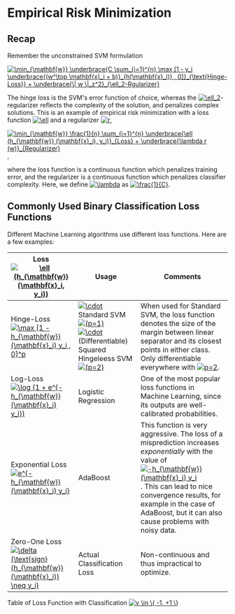# Empirical Risk Minimization

## Recap

Remember the unconstrained SVM formulation

<a href="https://www.codecogs.com/eqnedit.php?latex=\min_{\mathbf{w}}&space;\underbrace{C&space;\sum_{i=1}^{n}&space;\max&space;[1&space;-&space;y_i&space;\underbrace{(w^\top&space;\mathbf{x}_i&space;&plus;&space;b)}_{h(\mathbf{x}_i)}&space;,&space;0]}_{\text{Hinge-Loss}}&space;&plus;&space;\underbrace{\|&space;w&space;\|_z^2}_{\ell_2-Rgularizer}" target="_blank"><img src="https://latex.codecogs.com/gif.latex?\min_{\mathbf{w}}&space;\underbrace{C&space;\sum_{i=1}^{n}&space;\max&space;[1&space;-&space;y_i&space;\underbrace{(w^\top&space;\mathbf{x}_i&space;&plus;&space;b)}_{h(\mathbf{x}_i)}&space;,&space;0]}_{\text{Hinge-Loss}}&space;&plus;&space;\underbrace{\|&space;w&space;\|_z^2}_{\ell_2-Rgularizer}" title="\min_{\mathbf{w}} \underbrace{C \sum_{i=1}^{n} \max [1 - y_i \underbrace{(w^\top \mathbf{x}_i + b)}_{h(\mathbf{x}_i)} , 0]}_{\text{Hinge-Loss}} + \underbrace{\| w \|_z^2}_{\ell_2-Rgularizer}" /></a>

The hinge loss is the SVM's error function of choice, whereas the <a href="https://www.codecogs.com/eqnedit.php?latex=\ell_2" target="_blank"><img src="https://latex.codecogs.com/gif.latex?\ell_2" title="\ell_2" /></a>-regularizer reflects the complexity of the solution, and penalizes complex solutions. This is an example of empirical risk minimization with a loss function <a href="https://www.codecogs.com/eqnedit.php?latex=\ell" target="_blank"><img src="https://latex.codecogs.com/gif.latex?\ell" title="\ell" /></a> and a regularizer <a href="https://www.codecogs.com/eqnedit.php?latex=r" target="_blank"><img src="https://latex.codecogs.com/gif.latex?r" title="r" /></a>,

<a href="https://www.codecogs.com/eqnedit.php?latex=\min_{\mathbf{w}}&space;\frac{1}{n}&space;\sum_{i=1}^{n}&space;\underbrace{\ell&space;(h_{\mathbf{w}}&space;(\mathbf{x}_i),&space;y_i)}_{Loss}&space;&plus;&space;\underbrace{\lambda&space;r&space;(w)}_{Regularizer}" target="_blank"><img src="https://latex.codecogs.com/gif.latex?\min_{\mathbf{w}}&space;\frac{1}{n}&space;\sum_{i=1}^{n}&space;\underbrace{\ell&space;(h_{\mathbf{w}}&space;(\mathbf{x}_i),&space;y_i)}_{Loss}&space;&plus;&space;\underbrace{\lambda&space;r&space;(w)}_{Regularizer}" title="\min_{\mathbf{w}} \frac{1}{n} \sum_{i=1}^{n} \underbrace{\ell (h_{\mathbf{w}} (\mathbf{x}_i), y_i)}_{Loss} + \underbrace{\lambda r (w)}_{Regularizer}" /></a>,

where the loss function is a continuous function which penalizes training error, and the regularizer is a continuous function which penalizes classifier complexity. Here, we define <a href="https://www.codecogs.com/eqnedit.php?latex=\lambda" target="_blank"><img src="https://latex.codecogs.com/gif.latex?\lambda" title="\lambda" /></a> as <a href="https://www.codecogs.com/eqnedit.php?latex=\frac{1}{C}" target="_blank"><img src="https://latex.codecogs.com/gif.latex?\frac{1}{C}" title="\frac{1}{C}" /></a>.

## Commonly Used Binary Classification Loss Functions

Different Machine Learning algorithms use different loss functions. Here are a few examples:

| Loss <a href="https://www.codecogs.com/eqnedit.php?latex=\ell&space;(h_{\mathbf{w}}&space;(\mathbf{x}_i,&space;y_i))" target="_blank"><img src="https://latex.codecogs.com/gif.latex?\ell&space;(h_{\mathbf{w}}&space;(\mathbf{x}_i,&space;y_i))" title="\ell (h_{\mathbf{w}} (\mathbf{x}_i, y_i))" /></a> | Usage | Comments |
| - | - | - |
| Hinge-Loss <br> <a href="https://www.codecogs.com/eqnedit.php?latex=\max&space;[1&space;-&space;h_{\mathbf{w}}&space;(\mathbf{x}_i)&space;y_i&space;,&space;0]^p" target="_blank"><img src="https://latex.codecogs.com/gif.latex?\max&space;[1&space;-&space;h_{\mathbf{w}}&space;(\mathbf{x}_i)&space;y_i&space;,&space;0]^p" title="\max [1 - h_{\mathbf{w}} (\mathbf{x}_i) y_i , 0]^p" /></a> | <a href="https://www.codecogs.com/eqnedit.php?latex=\cdot" target="_blank"><img src="https://latex.codecogs.com/gif.latex?\cdot" title="\cdot" /></a> Standard SVM <a href="https://www.codecogs.com/eqnedit.php?latex=(p=1)" target="_blank"><img src="https://latex.codecogs.com/gif.latex?(p=1)" title="(p=1)" /></a> <br> <a href="https://www.codecogs.com/eqnedit.php?latex=\cdot" target="_blank"><img src="https://latex.codecogs.com/gif.latex?\cdot" title="\cdot" /></a> (Differentiable) Squared Hingeleess SVM <a href="https://www.codecogs.com/eqnedit.php?latex=(p=2)" target="_blank"><img src="https://latex.codecogs.com/gif.latex?(p=2)" title="(p=2)" /></a> | When used for Standard SVM, the loss function denotes the size of the margin between linear separator and its closest points in either class. Only differentiable everywhere with <a href="https://www.codecogs.com/eqnedit.php?latex=p=2" target="_blank"><img src="https://latex.codecogs.com/gif.latex?p=2" title="p=2" /></a>. |
| Log-Loss <br> <a href="https://www.codecogs.com/eqnedit.php?latex=\log&space;(1&space;&plus;&space;e^{-h_{\mathbf{w}}&space;(\mathbf{x}_i)&space;y_i})" target="_blank"><img src="https://latex.codecogs.com/gif.latex?\log&space;(1&space;&plus;&space;e^{-h_{\mathbf{w}}&space;(\mathbf{x}_i)&space;y_i})" title="\log (1 + e^{-h_{\mathbf{w}} (\mathbf{x}_i) y_i})" /></a> | Logistic Regression | One of the most popular loss functions in Machine Learning, since its outputs are well-calibrated probabilities. |
| Exponential Loss <br> <a href="https://www.codecogs.com/eqnedit.php?latex=e^{-h_{\mathbf{w}}&space;(\mathbf{x}_i)&space;y_i}" target="_blank"><img src="https://latex.codecogs.com/gif.latex?e^{-h_{\mathbf{w}}&space;(\mathbf{x}_i)&space;y_i}" title="e^{-h_{\mathbf{w}} (\mathbf{x}_i) y_i}" /></a> | AdaBoost | This function is very aggressive. The loss of a misprediction increases *exponentially* with the value of <a href="https://www.codecogs.com/eqnedit.php?latex=-h_{\mathbf{w}}&space;(\mathbf{x}_i)&space;y_i" target="_blank"><img src="https://latex.codecogs.com/gif.latex?-h_{\mathbf{w}}&space;(\mathbf{x}_i)&space;y_i" title="-h_{\mathbf{w}} (\mathbf{x}_i) y_i" /></a>. This can lead to nice convergence results, for example in the case of AdaBoost, but it can also cause problems with noisy data. |
| Zero-One Loss <br> <a href="https://www.codecogs.com/eqnedit.php?latex=\delta&space;(\text{sign}(h_{\mathbf{w}}&space;(\mathbf{x}_i))&space;\neq&space;y_i)" target="_blank"><img src="https://latex.codecogs.com/gif.latex?\delta&space;(\text{sign}(h_{\mathbf{w}}&space;(\mathbf{x}_i))&space;\neq&space;y_i)" title="\delta (\text{sign}(h_{\mathbf{w}} (\mathbf{x}_i)) \neq y_i)" /></a> | Actual Classification Loss | Non-continuous and thus impractical to optimize. |

Table of Loss Function with Classification <a href="https://www.codecogs.com/eqnedit.php?latex=y&space;\in&space;\{&space;-1,&space;&plus;1&space;\}" target="_blank"><img src="https://latex.codecogs.com/gif.latex?y&space;\in&space;\{&space;-1,&space;&plus;1&space;\}" title="y \in \{ -1, +1 \}" /></a>


































